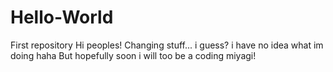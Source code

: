 # Hello-World
First repository
Hi peoples!
Changing stuff... i guess? 
i have no idea what im doing haha
But hopefully soon i will too be a coding miyagi!
